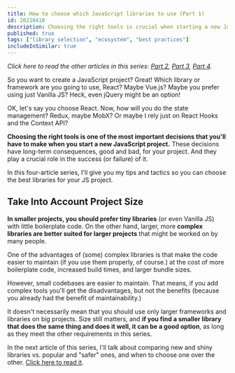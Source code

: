 ```yaml
---
title: How to choose which JavaScript libraries to use (Part 1)
id: 20210418
description: Choosing the right tools is crucial when starting a new JavaScript project. In this four-article series, I'll give you my tips and tactics to make the best choices.
published: true
tags: ["library selection", "ecosystem", "best practices"]
includeInSimilar: true
---
```


_Click here to read the other articles in this series: [Part 2](https://nicozerpa.com/how-to-choose-which-javascript-libraries-to-use-part-2/), [Part 3](https://nicozerpa.com/how-to-choose-which-javascript-libraries-to-use-part-3/), [Part 4](https://nicozerpa.com/how-to-choose-which-javascript-libraries-to-use-part-4/)._

So you want to create a JavaScript project? Great! Which library or framework are you going to use, React? Maybe Vue.js? Maybe you prefer using just Vanilla JS? Heck, even jQuery might be an option!

OK, let's say you choose React. Now, how will you do the state management? Redux, maybe MobX? Or maybe I rely just on React Hooks and the Context API?

**Choosing the right tools is one of the most important decisions that you'll have to make when you start a new JavaScript project.** These decisions have long-term consequences, good and bad, for your project. And they play a crucial role in the success (or failure) of it.

In this four-article series, I'll give you my tips and tactics so you can choose the best libraries for your JS project.


## Take Into Account Project Size

**In smaller projects, you should prefer tiny libraries** (or even Vanilla JS) with little boilerplate code. On the other hand, larger, more **complex libraries are better suited for larger projects** that might be worked on by many people.

One of the advantages of (some) complex libraries is that make the code easier to maintain (if you use them properly, of course.) at the cost of more boilerplate code, increased build times, and larger bundle sizes.

However, small codebases are easier to maintain. That means, if you add complex tools you'll get the disadvantages, but not the benefits (because you already had the benefit of maintainability.)

It doesn't necessarily mean that you should use only larger frameworks and libraries on big projects. Size still matters, and **if you find a smaller library that does the same thing and does it well, it can be a good option**, as long as they meet the other requirements in this series.

In the next article of this series, I'll talk about comparing new and shiny libraries vs. popular and "safer" ones, and when to choose one over the other. [Click here to read it](https://nicozerpa.com/how-to-choose-which-javascript-libraries-to-use-part-2/).